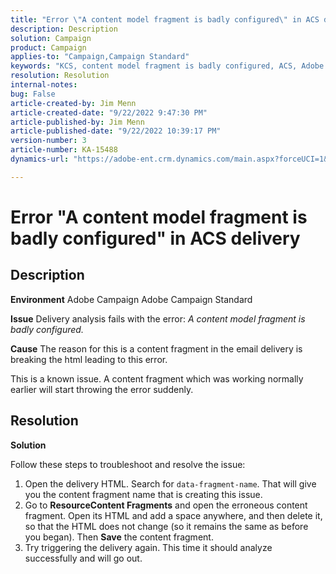 ```yaml
---
title: "Error \"A content model fragment is badly configured\" in ACS delivery"
description: Description
solution: Campaign
product: Campaign
applies-to: "Campaign,Campaign Standard"
keywords: "KCS, content model fragment is badly configured, ACS, Adobe Campaign Standard, Adobe Campaign, HTML, delivery,  data-fragment-name, error, "
resolution: Resolution
internal-notes: 
bug: False
article-created-by: Jim Menn
article-created-date: "9/22/2022 9:47:30 PM"
article-published-by: Jim Menn
article-published-date: "9/22/2022 10:39:17 PM"
version-number: 3
article-number: KA-15488
dynamics-url: "https://adobe-ent.crm.dynamics.com/main.aspx?forceUCI=1&pagetype=entityrecord&etn=knowledgearticle&id=30fc9223-c03a-ed11-9db1-0022480866ad"

---
```

# Error "A content model fragment is badly configured" in ACS delivery

## Description


<b>Environment</b>
 Adobe Campaign
 Adobe Campaign Standard

<b>Issue</b>
 Delivery analysis fails with the error: *A content model fragment is badly configured.*

<b>Cause</b>
 The reason for this is a content fragment in the email delivery is breaking the html leading to this error.

This is a known issue. A content fragment which was working normally earlier will start throwing the error suddenly.


## Resolution


<b>Solution</b>

Follow these steps to troubleshoot and resolve the issue:

1. Open the delivery HTML. Search for `data-fragment-name`. That will give you the content fragment name that is creating this issue.
2. Go to <b>Resource</b><b>Content Fragments</b> and open the erroneous content fragment. Open its HTML and add a space anywhere, and then delete it, so that the HTML does not change (so it remains the same as before you began). Then <b>Save</b> the content fragment.
3. Try triggering the delivery again. This time it should analyze successfully and will go out.

